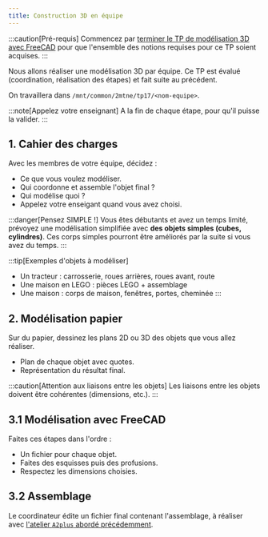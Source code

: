 ```yaml
---
title: Construction 3D en équipe
---
```


:::caution[Pré-requis]
Commencez par [terminer le TP de modélisation 3D avec FreeCAD](/informatique/travaux-pratiques/15-freecad/) pour que l'ensemble des notions requises pour ce TP soient acquises.
:::

Nous allons réaliser une modélisation 3D par équipe. Ce TP est évalué (coordination, réalisation des étapes) et fait suite au précédent.

On travaillera dans `/mnt/common/2mtne/tp17/<nom-equipe>`.

:::note[Appelez votre enseignant]
A la fin de chaque étape, pour qu'il puisse la valider.
:::

## 1. Cahier des charges

Avec les membres de votre équipe, décidez :

- Ce que vous voulez modéliser.
- Qui coordonne et assemble l'objet final ?
- Qui modélise quoi ?
- Appelez votre enseigant quand vous avez choisi.

:::danger[Pensez SIMPLE !]
Vous êtes débutants et avez un temps limité, prévoyez une modélisation simplifiée avec **des objets simples (cubes, cylindres)**. Ces corps simples pourront être améliorés par la suite si vous avez du temps.
:::

:::tip[Exemples d'objets à modéliser]
- Un tracteur : carrosserie, roues arrières, roues avant, route
- Une maison en LEGO : pièces LEGO + assemblage
- Une maison : corps de maison, fenêtres, portes, cheminée
:::

## 2. Modélisation papier

Sur du papier, dessinez les plans 2D ou 3D des objets que vous allez réaliser.

- Plan de chaque objet avec quotes.
- Représentation du résultat final.

:::caution[Attention aux liaisons entre les objets]
Les liaisons entre les objets doivent être cohérentes (dimensions, etc.).
:::

## 3.1 Modélisation avec FreeCAD

Faites ces étapes dans l'ordre :

- Un fichier pour chaque objet.
- Faites des esquisses puis des profusions.
- Respectez les dimensions choisies.

## 3.2 Assemblage

Le coordinateur édite un fichier final contenant l'assemblage, à réaliser avec [l'atelier `A2plus` abordé précédemment](http://localhost:4321/informatique/travaux-pratiques/15-freecad/#3-assemblage).
